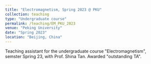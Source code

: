 ```yaml
---
title: "Electromagnetism, Spring 2023 @ PKU"
collection: teaching
type: "Undergraduate course"
permalink: /teaching/EM_PKU_2023
venue: "Peking University"
date: "Spring 2023"
location: "Beijing, China"
---
```


Teaching assistant for the undergraduate course "Electromagnetism", semster Spring 23, with Prof. Shina Tan. Awarded "outstanding TA".